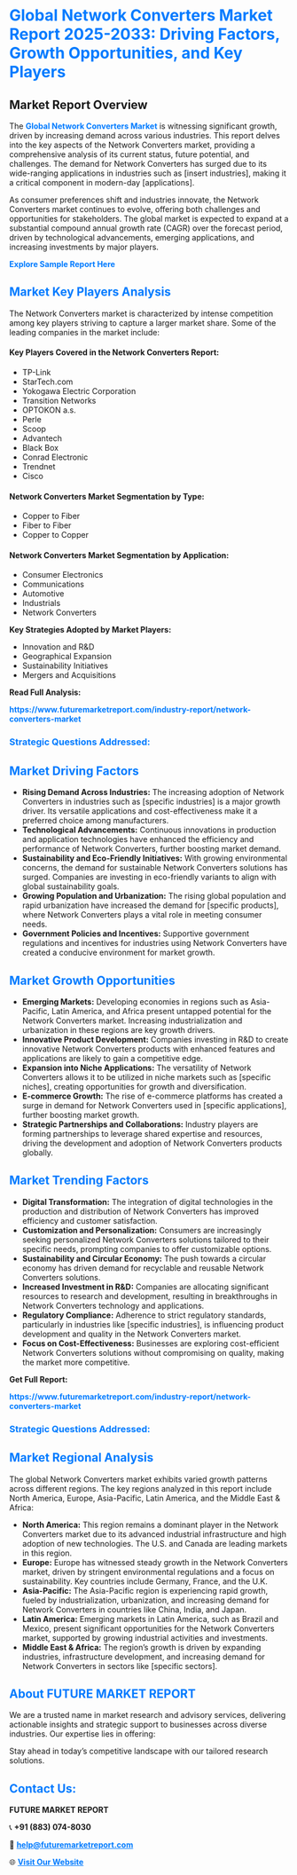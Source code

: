 <h1 style="color: #007BFF;">Global Network Converters Market Report 2025-2033: Driving Factors, Growth Opportunities, and Key Players</h1>

<section id="overview">
<h2>Market Report Overview</h2>
<p>The <a href="https://www.futuremarketreport.com/industry-report/network-converters-market" style="color: #007BFF; text-decoration: none;"><strong>Global Network Converters Market</strong></a> is witnessing significant growth, driven by increasing demand across various industries. This report delves into the key aspects of the Network Converters market, providing a comprehensive analysis of its current status, future potential, and challenges. The demand for Network Converters has surged due to its wide-ranging applications in industries such as [insert industries], making it a critical component in modern-day [applications].</p>
<p>As consumer preferences shift and industries innovate, the Network Converters market continues to evolve, offering both challenges and opportunities for stakeholders. The global market is expected to expand at a substantial compound annual growth rate (CAGR) over the forecast period, driven by technological advancements, emerging applications, and increasing investments by major players.</p>
</section>

<section id="overview">
<p><a href="https://www.futuremarketreport.com/request-sample/reportId=112861" style="color: #007BFF; text-decoration: none;"><strong>Explore Sample Report Here</strong></a></p>
</section>

<section id="key-players">
<h2 style="color: #007BFF;">Market Key Players Analysis</h2>
<p>The Network Converters market is characterized by intense competition among key players striving to capture a larger market share. Some of the leading companies in the market include:</p>
<h4>Key Players Covered in the Network Converters Report:</h4>
<ul><li>TP-Link</li><li>StarTech.com</li><li>Yokogawa Electric Corporation</li><li>Transition Networks</li><li>OPTOKON a.s.</li><li>Perle</li><li>Scoop</li><li>Advantech</li><li>Black Box</li><li>Conrad Electronic</li><li>Trendnet</li><li>Cisco</li></ul>
<h4>Network Converters Market Segmentation by Type:</h4>
<ul><li>Copper to Fiber</li><li>Fiber to Fiber</li><li>Copper to Copper</li></ul>

<h4>Network Converters Market Segmentation by Application:</h4>
<ul><li>Consumer Electronics</li><li>Communications</li><li>Automotive</li><li>Industrials</li><li>Network Converters</li></ul>
<p><strong>Key Strategies Adopted by Market Players:</strong></p>
<ul>
<li>Innovation and R&D</li>
<li>Geographical Expansion</li>
<li>Sustainability Initiatives</li>
<li>Mergers and Acquisitions</li>
</ul>
</section>

<section>
<p><strong>Read Full Analysis: </strong></p><a href="https://www.futuremarketreport.com/industry-report/network-converters-market" style="color: #007BFF; text-decoration: none;"><strong>https://www.futuremarketreport.com/industry-report/network-converters-market</strong></a>
<h3 style="color: #007BFF;">Strategic Questions Addressed:</h3>
</section>

<section id="driving-factors">
<h2 style="color: #007BFF;">Market Driving Factors</h2>
<ul>
<li><strong>Rising Demand Across Industries:</strong> The increasing adoption of Network Converters in industries such as [specific industries] is a major growth driver. Its versatile applications and cost-effectiveness make it a preferred choice among manufacturers.</li>
<li><strong>Technological Advancements:</strong> Continuous innovations in production and application technologies have enhanced the efficiency and performance of Network Converters, further boosting market demand.</li>
<li><strong>Sustainability and Eco-Friendly Initiatives:</strong> With growing environmental concerns, the demand for sustainable Network Converters solutions has surged. Companies are investing in eco-friendly variants to align with global sustainability goals.</li>
<li><strong>Growing Population and Urbanization:</strong> The rising global population and rapid urbanization have increased the demand for [specific products], where Network Converters plays a vital role in meeting consumer needs.</li>
<li><strong>Government Policies and Incentives:</strong> Supportive government regulations and incentives for industries using Network Converters have created a conducive environment for market growth.</li>
</ul>
</section>

<section id="growth-opportunities">
<h2 style="color: #007BFF;">Market Growth Opportunities</h2>
<ul>
<li><strong>Emerging Markets:</strong> Developing economies in regions such as Asia-Pacific, Latin America, and Africa present untapped potential for the Network Converters market. Increasing industrialization and urbanization in these regions are key growth drivers.</li>
<li><strong>Innovative Product Development:</strong> Companies investing in R&D to create innovative Network Converters products with enhanced features and applications are likely to gain a competitive edge.</li>
<li><strong>Expansion into Niche Applications:</strong> The versatility of Network Converters allows it to be utilized in niche markets such as [specific niches], creating opportunities for growth and diversification.</li>
<li><strong>E-commerce Growth:</strong> The rise of e-commerce platforms has created a surge in demand for Network Converters used in [specific applications], further boosting market growth.</li>
<li><strong>Strategic Partnerships and Collaborations:</strong> Industry players are forming partnerships to leverage shared expertise and resources, driving the development and adoption of Network Converters products globally.</li>
</ul>
</section>

<section id="trending-factors">
<h2 style="color: #007BFF;">Market Trending Factors</h2>
<ul>
<li><strong>Digital Transformation:</strong> The integration of digital technologies in the production and distribution of Network Converters has improved efficiency and customer satisfaction.</li>
<li><strong>Customization and Personalization:</strong> Consumers are increasingly seeking personalized Network Converters solutions tailored to their specific needs, prompting companies to offer customizable options.</li>
<li><strong>Sustainability and Circular Economy:</strong> The push towards a circular economy has driven demand for recyclable and reusable Network Converters solutions.</li>
<li><strong>Increased Investment in R&D:</strong> Companies are allocating significant resources to research and development, resulting in breakthroughs in Network Converters technology and applications.</li>
<li><strong>Regulatory Compliance:</strong> Adherence to strict regulatory standards, particularly in industries like [specific industries], is influencing product development and quality in the Network Converters market.</li>
<li><strong>Focus on Cost-Effectiveness:</strong> Businesses are exploring cost-efficient Network Converters solutions without compromising on quality, making the market more competitive.</li>
</ul>
</section>

<section>
<p><strong>Get Full Report: </strong></p><a href="https://www.futuremarketreport.com/industry-report/network-converters-market" style="color: #007BFF; text-decoration: none;"><strong>https://www.futuremarketreport.com/industry-report/network-converters-market</strong></a>
<h3 style="color: #007BFF;">Strategic Questions Addressed:</h3>
</section>


<section id="regional-analysis">
<h2 style="color: #007BFF;">Market Regional Analysis</h2>
<p>The global Network Converters market exhibits varied growth patterns across different regions. The key regions analyzed in this report include North America, Europe, Asia-Pacific, Latin America, and the Middle East & Africa:</p>
<ul>
<li><strong>North America:</strong> This region remains a dominant player in the Network Converters market due to its advanced industrial infrastructure and high adoption of new technologies. The U.S. and Canada are leading markets in this region.</li>
<li><strong>Europe:</strong> Europe has witnessed steady growth in the Network Converters market, driven by stringent environmental regulations and a focus on sustainability. Key countries include Germany, France, and the U.K.</li>
<li><strong>Asia-Pacific:</strong> The Asia-Pacific region is experiencing rapid growth, fueled by industrialization, urbanization, and increasing demand for Network Converters in countries like China, India, and Japan.</li>
<li><strong>Latin America:</strong> Emerging markets in Latin America, such as Brazil and Mexico, present significant opportunities for the Network Converters market, supported by growing industrial activities and investments.</li>
<li><strong>Middle East & Africa:</strong> The region’s growth is driven by expanding industries, infrastructure development, and increasing demand for Network Converters in sectors like [specific sectors].</li>
</ul>
</section>

<footer>
<h2 style="color: #007BFF;">About FUTURE MARKET REPORT</h2>
<p>We are a trusted name in market research and advisory services, delivering actionable insights and strategic support to businesses across diverse industries. Our expertise lies in offering:</p>

<p>Stay ahead in today’s competitive landscape with our tailored research solutions.</p>

<h2 style="color: #007BFF;">Contact Us:</h2>
<p><strong>FUTURE MARKET REPORT</strong></p>
<p>📞 <strong>+91 (883) 074-8030</strong></p>
<p>📧 <strong><a href="mailto:help@futuremarketreport.com" style="color: #007BFF;">help@futuremarketreport.com</a></strong></p>
<p>🌐 <strong><a href="https://www.futuremarketreport.com/" style="color: #007BFF;">Visit Our Website</a></strong></p>
</footer>